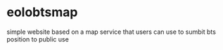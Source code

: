 # eolobtsmap
simple website based on a map service that users can use to sumbit bts position to public use 
